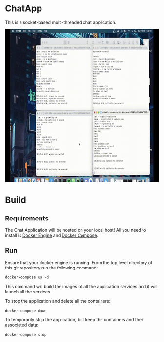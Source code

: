 # ChatApp
This is a socket-based multi-threaded chat application. 

<img src="https://github.com/zarifmahfuz/ChatApp/blob/main/docs/demo1.gif" width="1000" height="500" />


# Build

## Requirements

The Chat Application will be hosted on your local host! All you need to install is [Docker Engine](https://docs.docker.com/engine/install/) and [Docker Compose](https://docs.docker.com/compose/install/).

## Run

Ensure that your docker engine is running. From the top level directory of this git repository run the following command:

``` 
docker-compose up -d
```

This command will build the images of all the application services and it will launch all the services.

To stop the application and delete all the containers:
```
docker-compose down
```

To temporarily stop the application, but keep the containers and their associated data:
```
docker-compose stop
```
